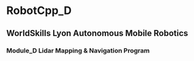 # RobotCpp_D
## WorldSkills Lyon Autonomous Mobile Robotics
### Module_D Lidar Mapping &amp; Navigation Program